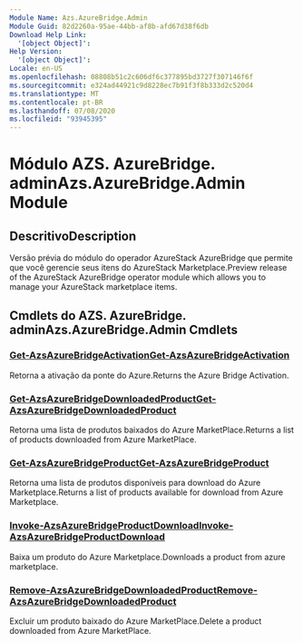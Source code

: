 ```yaml
---
Module Name: Azs.AzureBridge.Admin
Module Guid: 82d2260a-95ae-44bb-af8b-afd67d38f6db
Download Help Link:
  '[object Object]': 
Help Version:
  '[object Object]': 
Locale: en-US
ms.openlocfilehash: 08808b51c2c606df6c377895bd3727f307146f6f
ms.sourcegitcommit: e324ad44921c9d8228ec7b91f3f8b333d2c520d4
ms.translationtype: MT
ms.contentlocale: pt-BR
ms.lasthandoff: 07/08/2020
ms.locfileid: "93945395"
---
```

# <span data-ttu-id="08c6b-101">Módulo AZS. AzureBridge. admin</span><span class="sxs-lookup"><span data-stu-id="08c6b-101">Azs.AzureBridge.Admin Module</span></span>
## <span data-ttu-id="08c6b-102">Descritivo</span><span class="sxs-lookup"><span data-stu-id="08c6b-102">Description</span></span>
<span data-ttu-id="08c6b-103">Versão prévia do módulo do operador AzureStack AzureBridge que permite que você gerencie seus itens do AzureStack Marketplace.</span><span class="sxs-lookup"><span data-stu-id="08c6b-103">Preview release of the AzureStack AzureBridge operator module which allows you to manage your AzureStack marketplace items.</span></span>

## <span data-ttu-id="08c6b-104">Cmdlets do AZS. AzureBridge. admin</span><span class="sxs-lookup"><span data-stu-id="08c6b-104">Azs.AzureBridge.Admin Cmdlets</span></span>
### [<span data-ttu-id="08c6b-105">Get-AzsAzureBridgeActivation</span><span class="sxs-lookup"><span data-stu-id="08c6b-105">Get-AzsAzureBridgeActivation</span></span>](Get-AzsAzureBridgeActivation.md)
<span data-ttu-id="08c6b-106">Retorna a ativação da ponte do Azure.</span><span class="sxs-lookup"><span data-stu-id="08c6b-106">Returns the Azure Bridge Activation.</span></span>

### [<span data-ttu-id="08c6b-107">Get-AzsAzureBridgeDownloadedProduct</span><span class="sxs-lookup"><span data-stu-id="08c6b-107">Get-AzsAzureBridgeDownloadedProduct</span></span>](Get-AzsAzureBridgeDownloadedProduct.md)
<span data-ttu-id="08c6b-108">Retorna uma lista de produtos baixados do Azure MarketPlace.</span><span class="sxs-lookup"><span data-stu-id="08c6b-108">Returns a list of products downloaded from Azure MarketPlace.</span></span>

### [<span data-ttu-id="08c6b-109">Get-AzsAzureBridgeProduct</span><span class="sxs-lookup"><span data-stu-id="08c6b-109">Get-AzsAzureBridgeProduct</span></span>](Get-AzsAzureBridgeProduct.md)
<span data-ttu-id="08c6b-110">Retorna uma lista de produtos disponíveis para download do Azure Marketplace.</span><span class="sxs-lookup"><span data-stu-id="08c6b-110">Returns a list of products available for download from Azure Marketplace.</span></span>

### [<span data-ttu-id="08c6b-111">Invoke-AzsAzureBridgeProductDownload</span><span class="sxs-lookup"><span data-stu-id="08c6b-111">Invoke-AzsAzureBridgeProductDownload</span></span>](Invoke-AzsAzureBridgeProductDownload.md)
<span data-ttu-id="08c6b-112">Baixa um produto do Azure Marketplace.</span><span class="sxs-lookup"><span data-stu-id="08c6b-112">Downloads a product from azure marketplace.</span></span>

### [<span data-ttu-id="08c6b-113">Remove-AzsAzureBridgeDownloadedProduct</span><span class="sxs-lookup"><span data-stu-id="08c6b-113">Remove-AzsAzureBridgeDownloadedProduct</span></span>](Remove-AzsAzureBridgeDownloadedProduct.md)
<span data-ttu-id="08c6b-114">Excluir um produto baixado do Azure MarketPlace.</span><span class="sxs-lookup"><span data-stu-id="08c6b-114">Delete a product downloaded from Azure MarketPlace.</span></span>

